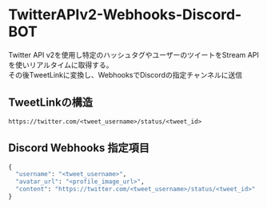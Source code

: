 # TwitterAPIv2-Webhooks-Discord-BOT
Twitter API v2を使用し特定のハッシュタグやユーザーのツイートをStream APIを使いリアルタイムに取得する。<br>
その後TweetLinkに変換し、WebhooksでDiscordの指定チャンネルに送信<br>

## TweetLinkの構造 <br>
```https://twitter.com/<tweet_username>/status/<tweet_id>```
## Discord Webhooks 指定項目 <br>
```python
{
  "username": "<tweet_username>",
  "avatar_url": "<profile_image_url>",
  "content": "https://twitter.com/<tweet_username>/status/<tweet_id>"
}
```